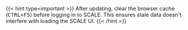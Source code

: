 &NewLine;

{{< hint type=important >}}
After updating, clear the browser cache (<kbd>CTRL+F5</kbd>) before logging in to SCALE. This ensures stale data doesn't interfere with loading the SCALE UI.
{{< /hint >}}
